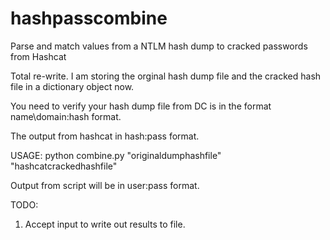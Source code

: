 # hashpasscombine

Parse and match values from a NTLM hash dump to cracked passwords from Hashcat
  
Total re-write.  I am storing the orginal hash dump file and the cracked hash file in a dictionary object now.

You need to verify your hash dump file from DC is in the format name\\domain:hash format.

The output from hashcat in hash:pass format.

USAGE:  python combine.py "originaldumphashfile" "hashcatcrackedhashfile"

Output from script will be in user:pass format.

TODO:

1) Accept input to write out results to file.


